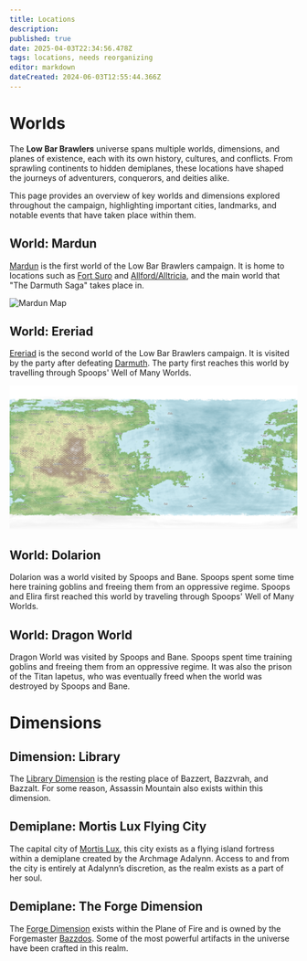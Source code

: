 ```yaml
---
title: Locations
description: 
published: true
date: 2025-04-03T22:34:56.478Z
tags: locations, needs reorganizing
editor: markdown
dateCreated: 2024-06-03T12:55:44.366Z
---
```


# Worlds
The **Low Bar Brawlers** universe spans multiple worlds, dimensions, and planes of existence, each with its own history, cultures, and conflicts. From sprawling continents to hidden demiplanes, these locations have shaped the journeys of adventurers, conquerors, and deities alike.  

This page provides an overview of key worlds and dimensions explored throughout the campaign, highlighting important cities, landmarks, and notable events that have taken place within them.  

## World: Mardun

[Mardun](/locations/Mardun) is the first world of the Low Bar Brawlers campaign. It is home to locations such as [Fort Suro](/locations/Mardun/Fort-Suro) and [Allford/Alltricia](/locations/Mardun/Allford), and the main world that "The Darmuth Saga" takes place in.

<img src="/maps/mardun.webp" class="img-fluid" alt="Mardun Map">

## World: Ereriad

[Ereriad](/locations/Ereriad) is the second world of the Low Bar Brawlers campaign. It is visited by the party after defeating [Darmuth](/characters/Darmuth). The party first reaches this world by travelling through Spoops' Well of Many Worlds.

<img src="/maps/ereriad.png" class="img-fluid" alt="Ereriad Map">

## World: Dolarion

Dolarion was a world visited by Spoops and Bane. Spoops spent some time here training goblins and freeing them from an oppressive regime. Spoops and Elira first reached this world by traveling through Spoops' Well of Many Worlds.  

## World: Dragon World

Dragon World was visited by Spoops and Bane. Spoops spent time training goblins and freeing them from an oppressive regime. It was also the prison of the Titan Iapetus, who was eventually freed when the world was destroyed by Spoops and Bane.  

# Dimensions

## Dimension: Library  

The [Library Dimension](/locations/Library-Dimension)   is the resting place of Bazzert, Bazzvrah, and Bazzalt. For some reason, Assassin Mountain also exists within this dimension. 
## Demiplane: Mortis Lux Flying City  

The capital city of [Mortis Lux](/organizations/mortis-lux), this city exists as a flying island fortress within a demiplane created by the Archmage Adalynn. Access to and from the city is entirely at Adalynn’s discretion, as the realm exists as a part of her soul.  

## Demiplane: The Forge Dimension  

The [Forge Dimension](/locations/Forge-Dimension) exists within the Plane of Fire and is owned by the Forgemaster [Bazzdos](/characters/bazzdos). Some of the most powerful artifacts in the universe have been crafted in this realm.  